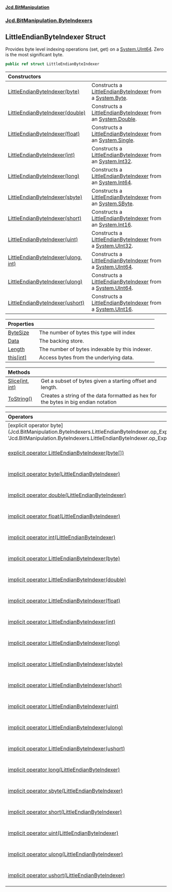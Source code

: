 #### [Jcd.BitManipulation](index.md 'index')
### [Jcd.BitManipulation.ByteIndexers](Jcd.BitManipulation.ByteIndexers.md 'Jcd.BitManipulation.ByteIndexers')

## LittleEndianByteIndexer Struct

Provides byte level indexing operations (set, get) on a [System.UInt64](https://docs.microsoft.com/en-us/dotnet/api/System.UInt64 'System.UInt64'). Zero is the most significant byte.

```csharp
public ref struct LittleEndianByteIndexer
```

| Constructors | |
| :--- | :--- |
| [LittleEndianByteIndexer(byte)](Jcd.BitManipulation.ByteIndexers.LittleEndianByteIndexer.LittleEndianByteIndexer(byte).md 'Jcd.BitManipulation.ByteIndexers.LittleEndianByteIndexer.LittleEndianByteIndexer(byte)') | Constructs a [LittleEndianByteIndexer](Jcd.BitManipulation.ByteIndexers.LittleEndianByteIndexer.md 'Jcd.BitManipulation.ByteIndexers.LittleEndianByteIndexer') from a [System.Byte](https://docs.microsoft.com/en-us/dotnet/api/System.Byte 'System.Byte'). |
| [LittleEndianByteIndexer(double)](Jcd.BitManipulation.ByteIndexers.LittleEndianByteIndexer.LittleEndianByteIndexer(double).md 'Jcd.BitManipulation.ByteIndexers.LittleEndianByteIndexer.LittleEndianByteIndexer(double)') | Constructs a [LittleEndianByteIndexer](Jcd.BitManipulation.ByteIndexers.LittleEndianByteIndexer.md 'Jcd.BitManipulation.ByteIndexers.LittleEndianByteIndexer') from an [System.Double](https://docs.microsoft.com/en-us/dotnet/api/System.Double 'System.Double'). |
| [LittleEndianByteIndexer(float)](Jcd.BitManipulation.ByteIndexers.LittleEndianByteIndexer.LittleEndianByteIndexer(float).md 'Jcd.BitManipulation.ByteIndexers.LittleEndianByteIndexer.LittleEndianByteIndexer(float)') | Constructs a [LittleEndianByteIndexer](Jcd.BitManipulation.ByteIndexers.LittleEndianByteIndexer.md 'Jcd.BitManipulation.ByteIndexers.LittleEndianByteIndexer') from an [System.Single](https://docs.microsoft.com/en-us/dotnet/api/System.Single 'System.Single'). |
| [LittleEndianByteIndexer(int)](Jcd.BitManipulation.ByteIndexers.LittleEndianByteIndexer.LittleEndianByteIndexer(int).md 'Jcd.BitManipulation.ByteIndexers.LittleEndianByteIndexer.LittleEndianByteIndexer(int)') | Constructs a [LittleEndianByteIndexer](Jcd.BitManipulation.ByteIndexers.LittleEndianByteIndexer.md 'Jcd.BitManipulation.ByteIndexers.LittleEndianByteIndexer') from an [System.Int32](https://docs.microsoft.com/en-us/dotnet/api/System.Int32 'System.Int32'). |
| [LittleEndianByteIndexer(long)](Jcd.BitManipulation.ByteIndexers.LittleEndianByteIndexer.LittleEndianByteIndexer(long).md 'Jcd.BitManipulation.ByteIndexers.LittleEndianByteIndexer.LittleEndianByteIndexer(long)') | Constructs a [LittleEndianByteIndexer](Jcd.BitManipulation.ByteIndexers.LittleEndianByteIndexer.md 'Jcd.BitManipulation.ByteIndexers.LittleEndianByteIndexer') from an [System.Int64](https://docs.microsoft.com/en-us/dotnet/api/System.Int64 'System.Int64'). |
| [LittleEndianByteIndexer(sbyte)](Jcd.BitManipulation.ByteIndexers.LittleEndianByteIndexer.LittleEndianByteIndexer(sbyte).md 'Jcd.BitManipulation.ByteIndexers.LittleEndianByteIndexer.LittleEndianByteIndexer(sbyte)') | Constructs a [LittleEndianByteIndexer](Jcd.BitManipulation.ByteIndexers.LittleEndianByteIndexer.md 'Jcd.BitManipulation.ByteIndexers.LittleEndianByteIndexer') from an [System.SByte](https://docs.microsoft.com/en-us/dotnet/api/System.SByte 'System.SByte'). |
| [LittleEndianByteIndexer(short)](Jcd.BitManipulation.ByteIndexers.LittleEndianByteIndexer.LittleEndianByteIndexer(short).md 'Jcd.BitManipulation.ByteIndexers.LittleEndianByteIndexer.LittleEndianByteIndexer(short)') | Constructs a [LittleEndianByteIndexer](Jcd.BitManipulation.ByteIndexers.LittleEndianByteIndexer.md 'Jcd.BitManipulation.ByteIndexers.LittleEndianByteIndexer') from an [System.Int16](https://docs.microsoft.com/en-us/dotnet/api/System.Int16 'System.Int16'). |
| [LittleEndianByteIndexer(uint)](Jcd.BitManipulation.ByteIndexers.LittleEndianByteIndexer.LittleEndianByteIndexer(uint).md 'Jcd.BitManipulation.ByteIndexers.LittleEndianByteIndexer.LittleEndianByteIndexer(uint)') | Constructs a [LittleEndianByteIndexer](Jcd.BitManipulation.ByteIndexers.LittleEndianByteIndexer.md 'Jcd.BitManipulation.ByteIndexers.LittleEndianByteIndexer') from a [System.UInt32](https://docs.microsoft.com/en-us/dotnet/api/System.UInt32 'System.UInt32'). |
| [LittleEndianByteIndexer(ulong, int)](Jcd.BitManipulation.ByteIndexers.LittleEndianByteIndexer.LittleEndianByteIndexer(ulong,int).md 'Jcd.BitManipulation.ByteIndexers.LittleEndianByteIndexer.LittleEndianByteIndexer(ulong, int)') | Constructs a [LittleEndianByteIndexer](Jcd.BitManipulation.ByteIndexers.LittleEndianByteIndexer.md 'Jcd.BitManipulation.ByteIndexers.LittleEndianByteIndexer') from a [System.UInt64](https://docs.microsoft.com/en-us/dotnet/api/System.UInt64 'System.UInt64'). |
| [LittleEndianByteIndexer(ulong)](Jcd.BitManipulation.ByteIndexers.LittleEndianByteIndexer.LittleEndianByteIndexer(ulong).md 'Jcd.BitManipulation.ByteIndexers.LittleEndianByteIndexer.LittleEndianByteIndexer(ulong)') | Constructs a [LittleEndianByteIndexer](Jcd.BitManipulation.ByteIndexers.LittleEndianByteIndexer.md 'Jcd.BitManipulation.ByteIndexers.LittleEndianByteIndexer') from a [System.UInt64](https://docs.microsoft.com/en-us/dotnet/api/System.UInt64 'System.UInt64'). |
| [LittleEndianByteIndexer(ushort)](Jcd.BitManipulation.ByteIndexers.LittleEndianByteIndexer.LittleEndianByteIndexer(ushort).md 'Jcd.BitManipulation.ByteIndexers.LittleEndianByteIndexer.LittleEndianByteIndexer(ushort)') | Constructs a [LittleEndianByteIndexer](Jcd.BitManipulation.ByteIndexers.LittleEndianByteIndexer.md 'Jcd.BitManipulation.ByteIndexers.LittleEndianByteIndexer') from a [System.UInt16](https://docs.microsoft.com/en-us/dotnet/api/System.UInt16 'System.UInt16'). |

| Properties | |
| :--- | :--- |
| [ByteSize](Jcd.BitManipulation.ByteIndexers.LittleEndianByteIndexer.ByteSize.md 'Jcd.BitManipulation.ByteIndexers.LittleEndianByteIndexer.ByteSize') | The number of bytes this type will index |
| [Data](Jcd.BitManipulation.ByteIndexers.LittleEndianByteIndexer.Data.md 'Jcd.BitManipulation.ByteIndexers.LittleEndianByteIndexer.Data') | The backing store. |
| [Length](Jcd.BitManipulation.ByteIndexers.LittleEndianByteIndexer.Length.md 'Jcd.BitManipulation.ByteIndexers.LittleEndianByteIndexer.Length') | The number of bytes indexable by this indexer. |
| [this[int]](Jcd.BitManipulation.ByteIndexers.LittleEndianByteIndexer.this[int].md 'Jcd.BitManipulation.ByteIndexers.LittleEndianByteIndexer.this[int]') | Access bytes from the underlying data. |

| Methods | |
| :--- | :--- |
| [Slice(int, int)](Jcd.BitManipulation.ByteIndexers.LittleEndianByteIndexer.Slice(int,int).md 'Jcd.BitManipulation.ByteIndexers.LittleEndianByteIndexer.Slice(int, int)') | Get a subset of bytes given a starting offset and length. |
| [ToString()](Jcd.BitManipulation.ByteIndexers.LittleEndianByteIndexer.ToString().md 'Jcd.BitManipulation.ByteIndexers.LittleEndianByteIndexer.ToString()') | Creates a string of the data formatted as hex for the bytes in big endian notation |

| Operators | |
| :--- | :--- |
| [explicit operator byte[](LittleEndianByteIndexer)](Jcd.BitManipulation.ByteIndexers.LittleEndianByteIndexer.op_Explicitbyte[](Jcd.BitManipulation.ByteIndexers.LittleEndianByteIndexer).md 'Jcd.BitManipulation.ByteIndexers.LittleEndianByteIndexer.op_Explicit byte[](Jcd.BitManipulation.ByteIndexers.LittleEndianByteIndexer)') | Explicitly converts the [LittleEndianByteIndexer](Jcd.BitManipulation.ByteIndexers.LittleEndianByteIndexer.md 'Jcd.BitManipulation.ByteIndexers.LittleEndianByteIndexer') to an array of bytes. |
| [explicit operator LittleEndianByteIndexer(byte[])](Jcd.BitManipulation.ByteIndexers.LittleEndianByteIndexer.op_ExplicitJcd.BitManipulation.ByteIndexers.LittleEndianByteIndexer(byte[]).md 'Jcd.BitManipulation.ByteIndexers.LittleEndianByteIndexer.op_Explicit Jcd.BitManipulation.ByteIndexers.LittleEndianByteIndexer(byte[])') | Explicitly converts an array of  bytes to a [LittleEndianByteIndexer](Jcd.BitManipulation.ByteIndexers.LittleEndianByteIndexer.md 'Jcd.BitManipulation.ByteIndexers.LittleEndianByteIndexer'). |
| [implicit operator byte(LittleEndianByteIndexer)](Jcd.BitManipulation.ByteIndexers.LittleEndianByteIndexer.op_Implicitbyte(Jcd.BitManipulation.ByteIndexers.LittleEndianByteIndexer).md 'Jcd.BitManipulation.ByteIndexers.LittleEndianByteIndexer.op_Implicit byte(Jcd.BitManipulation.ByteIndexers.LittleEndianByteIndexer)') | Implicitly converts the [LittleEndianByteIndexer](Jcd.BitManipulation.ByteIndexers.LittleEndianByteIndexer.md 'Jcd.BitManipulation.ByteIndexers.LittleEndianByteIndexer') to a [System.UInt64](https://docs.microsoft.com/en-us/dotnet/api/System.UInt64 'System.UInt64'). |
| [implicit operator double(LittleEndianByteIndexer)](Jcd.BitManipulation.ByteIndexers.LittleEndianByteIndexer.op_Implicitdouble(Jcd.BitManipulation.ByteIndexers.LittleEndianByteIndexer).md 'Jcd.BitManipulation.ByteIndexers.LittleEndianByteIndexer.op_Implicit double(Jcd.BitManipulation.ByteIndexers.LittleEndianByteIndexer)') | Implicitly converts the byte indexer to its underlying data type. |
| [implicit operator float(LittleEndianByteIndexer)](Jcd.BitManipulation.ByteIndexers.LittleEndianByteIndexer.op_Implicitfloat(Jcd.BitManipulation.ByteIndexers.LittleEndianByteIndexer).md 'Jcd.BitManipulation.ByteIndexers.LittleEndianByteIndexer.op_Implicit float(Jcd.BitManipulation.ByteIndexers.LittleEndianByteIndexer)') | Implicitly converts the [LittleEndianByteIndexer](Jcd.BitManipulation.ByteIndexers.LittleEndianByteIndexer.md 'Jcd.BitManipulation.ByteIndexers.LittleEndianByteIndexer') to a [System.Single](https://docs.microsoft.com/en-us/dotnet/api/System.Single 'System.Single'). |
| [implicit operator int(LittleEndianByteIndexer)](Jcd.BitManipulation.ByteIndexers.LittleEndianByteIndexer.op_Implicitint(Jcd.BitManipulation.ByteIndexers.LittleEndianByteIndexer).md 'Jcd.BitManipulation.ByteIndexers.LittleEndianByteIndexer.op_Implicit int(Jcd.BitManipulation.ByteIndexers.LittleEndianByteIndexer)') | Implicitly converts the [LittleEndianByteIndexer](Jcd.BitManipulation.ByteIndexers.LittleEndianByteIndexer.md 'Jcd.BitManipulation.ByteIndexers.LittleEndianByteIndexer') to a [System.UInt64](https://docs.microsoft.com/en-us/dotnet/api/System.UInt64 'System.UInt64'). |
| [implicit operator LittleEndianByteIndexer(byte)](Jcd.BitManipulation.ByteIndexers.LittleEndianByteIndexer.op_ImplicitJcd.BitManipulation.ByteIndexers.LittleEndianByteIndexer(byte).md 'Jcd.BitManipulation.ByteIndexers.LittleEndianByteIndexer.op_Implicit Jcd.BitManipulation.ByteIndexers.LittleEndianByteIndexer(byte)') | Implicitly converts a [System.Byte](https://docs.microsoft.com/en-us/dotnet/api/System.Byte 'System.Byte') to a [LittleEndianByteIndexer](Jcd.BitManipulation.ByteIndexers.LittleEndianByteIndexer.md 'Jcd.BitManipulation.ByteIndexers.LittleEndianByteIndexer'). |
| [implicit operator LittleEndianByteIndexer(double)](Jcd.BitManipulation.ByteIndexers.LittleEndianByteIndexer.op_ImplicitJcd.BitManipulation.ByteIndexers.LittleEndianByteIndexer(double).md 'Jcd.BitManipulation.ByteIndexers.LittleEndianByteIndexer.op_Implicit Jcd.BitManipulation.ByteIndexers.LittleEndianByteIndexer(double)') | Implicitly converts a [System.Double](https://docs.microsoft.com/en-us/dotnet/api/System.Double 'System.Double') to a [LittleEndianByteIndexer](Jcd.BitManipulation.ByteIndexers.LittleEndianByteIndexer.md 'Jcd.BitManipulation.ByteIndexers.LittleEndianByteIndexer'). |
| [implicit operator LittleEndianByteIndexer(float)](Jcd.BitManipulation.ByteIndexers.LittleEndianByteIndexer.op_ImplicitJcd.BitManipulation.ByteIndexers.LittleEndianByteIndexer(float).md 'Jcd.BitManipulation.ByteIndexers.LittleEndianByteIndexer.op_Implicit Jcd.BitManipulation.ByteIndexers.LittleEndianByteIndexer(float)') | Implicitly converts a [System.Single](https://docs.microsoft.com/en-us/dotnet/api/System.Single 'System.Single') to a [LittleEndianByteIndexer](Jcd.BitManipulation.ByteIndexers.LittleEndianByteIndexer.md 'Jcd.BitManipulation.ByteIndexers.LittleEndianByteIndexer'). |
| [implicit operator LittleEndianByteIndexer(int)](Jcd.BitManipulation.ByteIndexers.LittleEndianByteIndexer.op_ImplicitJcd.BitManipulation.ByteIndexers.LittleEndianByteIndexer(int).md 'Jcd.BitManipulation.ByteIndexers.LittleEndianByteIndexer.op_Implicit Jcd.BitManipulation.ByteIndexers.LittleEndianByteIndexer(int)') | Implicitly converts a [System.Int32](https://docs.microsoft.com/en-us/dotnet/api/System.Int32 'System.Int32') to a [LittleEndianByteIndexer](Jcd.BitManipulation.ByteIndexers.LittleEndianByteIndexer.md 'Jcd.BitManipulation.ByteIndexers.LittleEndianByteIndexer'). |
| [implicit operator LittleEndianByteIndexer(long)](Jcd.BitManipulation.ByteIndexers.LittleEndianByteIndexer.op_ImplicitJcd.BitManipulation.ByteIndexers.LittleEndianByteIndexer(long).md 'Jcd.BitManipulation.ByteIndexers.LittleEndianByteIndexer.op_Implicit Jcd.BitManipulation.ByteIndexers.LittleEndianByteIndexer(long)') | Implicitly converts an [System.Int64](https://docs.microsoft.com/en-us/dotnet/api/System.Int64 'System.Int64') to a [LittleEndianByteIndexer](Jcd.BitManipulation.ByteIndexers.LittleEndianByteIndexer.md 'Jcd.BitManipulation.ByteIndexers.LittleEndianByteIndexer'). |
| [implicit operator LittleEndianByteIndexer(sbyte)](Jcd.BitManipulation.ByteIndexers.LittleEndianByteIndexer.op_ImplicitJcd.BitManipulation.ByteIndexers.LittleEndianByteIndexer(sbyte).md 'Jcd.BitManipulation.ByteIndexers.LittleEndianByteIndexer.op_Implicit Jcd.BitManipulation.ByteIndexers.LittleEndianByteIndexer(sbyte)') | Implicitly converts an [System.SByte](https://docs.microsoft.com/en-us/dotnet/api/System.SByte 'System.SByte') to a [LittleEndianByteIndexer](Jcd.BitManipulation.ByteIndexers.LittleEndianByteIndexer.md 'Jcd.BitManipulation.ByteIndexers.LittleEndianByteIndexer'). |
| [implicit operator LittleEndianByteIndexer(short)](Jcd.BitManipulation.ByteIndexers.LittleEndianByteIndexer.op_ImplicitJcd.BitManipulation.ByteIndexers.LittleEndianByteIndexer(short).md 'Jcd.BitManipulation.ByteIndexers.LittleEndianByteIndexer.op_Implicit Jcd.BitManipulation.ByteIndexers.LittleEndianByteIndexer(short)') | Implicitly converts a [System.Int16](https://docs.microsoft.com/en-us/dotnet/api/System.Int16 'System.Int16') to a [LittleEndianByteIndexer](Jcd.BitManipulation.ByteIndexers.LittleEndianByteIndexer.md 'Jcd.BitManipulation.ByteIndexers.LittleEndianByteIndexer'). |
| [implicit operator LittleEndianByteIndexer(uint)](Jcd.BitManipulation.ByteIndexers.LittleEndianByteIndexer.op_ImplicitJcd.BitManipulation.ByteIndexers.LittleEndianByteIndexer(uint).md 'Jcd.BitManipulation.ByteIndexers.LittleEndianByteIndexer.op_Implicit Jcd.BitManipulation.ByteIndexers.LittleEndianByteIndexer(uint)') | Implicitly converts a [System.UInt32](https://docs.microsoft.com/en-us/dotnet/api/System.UInt32 'System.UInt32') to a [LittleEndianByteIndexer](Jcd.BitManipulation.ByteIndexers.LittleEndianByteIndexer.md 'Jcd.BitManipulation.ByteIndexers.LittleEndianByteIndexer'). |
| [implicit operator LittleEndianByteIndexer(ulong)](Jcd.BitManipulation.ByteIndexers.LittleEndianByteIndexer.op_ImplicitJcd.BitManipulation.ByteIndexers.LittleEndianByteIndexer(ulong).md 'Jcd.BitManipulation.ByteIndexers.LittleEndianByteIndexer.op_Implicit Jcd.BitManipulation.ByteIndexers.LittleEndianByteIndexer(ulong)') | Implicitly converts a [System.UInt64](https://docs.microsoft.com/en-us/dotnet/api/System.UInt64 'System.UInt64') to a [LittleEndianByteIndexer](Jcd.BitManipulation.ByteIndexers.LittleEndianByteIndexer.md 'Jcd.BitManipulation.ByteIndexers.LittleEndianByteIndexer'). |
| [implicit operator LittleEndianByteIndexer(ushort)](Jcd.BitManipulation.ByteIndexers.LittleEndianByteIndexer.op_ImplicitJcd.BitManipulation.ByteIndexers.LittleEndianByteIndexer(ushort).md 'Jcd.BitManipulation.ByteIndexers.LittleEndianByteIndexer.op_Implicit Jcd.BitManipulation.ByteIndexers.LittleEndianByteIndexer(ushort)') | Implicitly converts a [System.UInt16](https://docs.microsoft.com/en-us/dotnet/api/System.UInt16 'System.UInt16') to a [LittleEndianByteIndexer](Jcd.BitManipulation.ByteIndexers.LittleEndianByteIndexer.md 'Jcd.BitManipulation.ByteIndexers.LittleEndianByteIndexer'). |
| [implicit operator long(LittleEndianByteIndexer)](Jcd.BitManipulation.ByteIndexers.LittleEndianByteIndexer.op_Implicitlong(Jcd.BitManipulation.ByteIndexers.LittleEndianByteIndexer).md 'Jcd.BitManipulation.ByteIndexers.LittleEndianByteIndexer.op_Implicit long(Jcd.BitManipulation.ByteIndexers.LittleEndianByteIndexer)') | Implicitly converts the [LittleEndianByteIndexer](Jcd.BitManipulation.ByteIndexers.LittleEndianByteIndexer.md 'Jcd.BitManipulation.ByteIndexers.LittleEndianByteIndexer') to a [System.UInt64](https://docs.microsoft.com/en-us/dotnet/api/System.UInt64 'System.UInt64'). |
| [implicit operator sbyte(LittleEndianByteIndexer)](Jcd.BitManipulation.ByteIndexers.LittleEndianByteIndexer.op_Implicitsbyte(Jcd.BitManipulation.ByteIndexers.LittleEndianByteIndexer).md 'Jcd.BitManipulation.ByteIndexers.LittleEndianByteIndexer.op_Implicit sbyte(Jcd.BitManipulation.ByteIndexers.LittleEndianByteIndexer)') | Implicitly converts the [LittleEndianByteIndexer](Jcd.BitManipulation.ByteIndexers.LittleEndianByteIndexer.md 'Jcd.BitManipulation.ByteIndexers.LittleEndianByteIndexer') to a [System.UInt64](https://docs.microsoft.com/en-us/dotnet/api/System.UInt64 'System.UInt64'). |
| [implicit operator short(LittleEndianByteIndexer)](Jcd.BitManipulation.ByteIndexers.LittleEndianByteIndexer.op_Implicitshort(Jcd.BitManipulation.ByteIndexers.LittleEndianByteIndexer).md 'Jcd.BitManipulation.ByteIndexers.LittleEndianByteIndexer.op_Implicit short(Jcd.BitManipulation.ByteIndexers.LittleEndianByteIndexer)') | Implicitly converts the [LittleEndianByteIndexer](Jcd.BitManipulation.ByteIndexers.LittleEndianByteIndexer.md 'Jcd.BitManipulation.ByteIndexers.LittleEndianByteIndexer') to a [System.UInt64](https://docs.microsoft.com/en-us/dotnet/api/System.UInt64 'System.UInt64'). |
| [implicit operator uint(LittleEndianByteIndexer)](Jcd.BitManipulation.ByteIndexers.LittleEndianByteIndexer.op_Implicituint(Jcd.BitManipulation.ByteIndexers.LittleEndianByteIndexer).md 'Jcd.BitManipulation.ByteIndexers.LittleEndianByteIndexer.op_Implicit uint(Jcd.BitManipulation.ByteIndexers.LittleEndianByteIndexer)') | Implicitly converts the [LittleEndianByteIndexer](Jcd.BitManipulation.ByteIndexers.LittleEndianByteIndexer.md 'Jcd.BitManipulation.ByteIndexers.LittleEndianByteIndexer') to a [System.UInt64](https://docs.microsoft.com/en-us/dotnet/api/System.UInt64 'System.UInt64'). |
| [implicit operator ulong(LittleEndianByteIndexer)](Jcd.BitManipulation.ByteIndexers.LittleEndianByteIndexer.op_Implicitulong(Jcd.BitManipulation.ByteIndexers.LittleEndianByteIndexer).md 'Jcd.BitManipulation.ByteIndexers.LittleEndianByteIndexer.op_Implicit ulong(Jcd.BitManipulation.ByteIndexers.LittleEndianByteIndexer)') | Implicitly converts the [LittleEndianByteIndexer](Jcd.BitManipulation.ByteIndexers.LittleEndianByteIndexer.md 'Jcd.BitManipulation.ByteIndexers.LittleEndianByteIndexer') to a [System.UInt64](https://docs.microsoft.com/en-us/dotnet/api/System.UInt64 'System.UInt64'). |
| [implicit operator ushort(LittleEndianByteIndexer)](Jcd.BitManipulation.ByteIndexers.LittleEndianByteIndexer.op_Implicitushort(Jcd.BitManipulation.ByteIndexers.LittleEndianByteIndexer).md 'Jcd.BitManipulation.ByteIndexers.LittleEndianByteIndexer.op_Implicit ushort(Jcd.BitManipulation.ByteIndexers.LittleEndianByteIndexer)') | Implicitly converts the [LittleEndianByteIndexer](Jcd.BitManipulation.ByteIndexers.LittleEndianByteIndexer.md 'Jcd.BitManipulation.ByteIndexers.LittleEndianByteIndexer') to a [System.UInt64](https://docs.microsoft.com/en-us/dotnet/api/System.UInt64 'System.UInt64'). |
